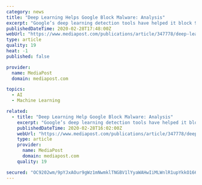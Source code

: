 ```yaml
---
category: news
title: "Deep Learning Helps Google Block Malware: Analysis"
excerpt: "Google’s deep learning detection tools have helped it block 99% of malicious Gmail malware. Here is an analysis of how deep learning has helped bolster email security."
publishedDateTime: 2020-02-28T17:48:00Z
webUrl: "https://www.mediapost.com/publications/article/347778/deep-learning-helps-google-block-malware-analysis.html?edition=117390"
type: article
quality: 19
heat: -1
published: false

provider:
  name: MediaPost
  domain: mediapost.com

topics:
  - AI
  - Machine Learning

related:
  - title: "Deep Learning Help Google Block Malware: Analysis"
    excerpt: "Google’s deep learning detection tools have helped it block 99% of malicious Gmail malware. Here is an analysis of how deep learning has helped bolster email security."
    publishedDateTime: 2020-02-28T16:02:00Z
    webUrl: "https://www.mediapost.com/publications/article/347778/deep-learning-help-google-block-malware-analysis.html?edition=117374"
    type: article
    provider:
      name: MediaPost
      domain: mediapost.com
    quality: 19

secured: "OC9202wm/9pYJxAOur9gWz1mNwmklTNGBV1lYyaWAHwIiMLWnlR1upYkkO16694VPUgRtTNWWq59ihZuvimpkr7S78OkCttTFOIsTtsErdE5uBnT31Z4cCZoMIzUzW1Q1oFGx7uUqIX76IiNwcdSQzydk6zu/v7Kgcjcr0e3vXPleo5sP0BG3ZkirizFQzkF/1Zmbmq7PNd5GbvmQ6B0hHUvlOlX3r8XEKFkTyrV+OvisW6ZavGSxbp5cG4AIuIObFOCC8RiXeastQStHQhAQGT6JKdv2wB3UeZ5r0FDUyefX2ylMyWM71jqL4XW+6Ru;uByslovb0SH+Vkhin56t4g=="
---
```


